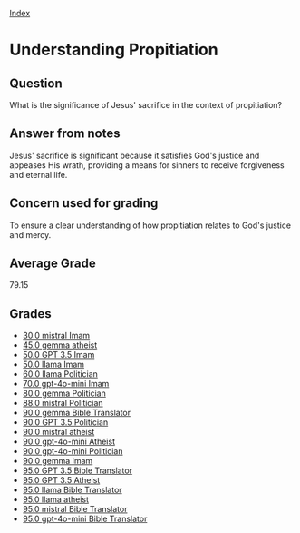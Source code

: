 
[Index](../index.md)
# Understanding Propitiation
## Question
What is the significance of Jesus' sacrifice in the context of propitiation?

## Answer from notes
Jesus' sacrifice is significant because it satisfies God's justice and appeases His wrath, providing a means for sinners to receive forgiveness and eternal life.

## Concern used for grading
To ensure a clear understanding of how propitiation relates to God's justice and mercy.

## Average Grade
79.15

## Grades
 * [30.0 mistral Imam](../answers/mistral_Imam/Understanding_Propitiation.md)
 * [45.0 gemma atheist](../answers/gemma_atheist/Understanding_Propitiation.md)
 * [50.0 GPT 3.5 Imam](../answers/GPT_3.5_Imam/Understanding_Propitiation.md)
 * [50.0 llama Imam](../answers/llama_Imam/Understanding_Propitiation.md)
 * [60.0 llama Politician](../answers/llama_Politician/Understanding_Propitiation.md)
 * [70.0 gpt-4o-mini Imam](../answers/gpt-4o-mini_Imam/Understanding_Propitiation.md)
 * [80.0 gemma Politician](../answers/gemma_Politician/Understanding_Propitiation.md)
 * [88.0 mistral Politician](../answers/mistral_Politician/Understanding_Propitiation.md)
 * [90.0 gemma Bible Translator](../answers/gemma_Bible_Translator/Understanding_Propitiation.md)
 * [90.0 GPT 3.5 Politician](../answers/GPT_3.5_Politician/Understanding_Propitiation.md)
 * [90.0 mistral atheist](../answers/mistral_atheist/Understanding_Propitiation.md)
 * [90.0 gpt-4o-mini Atheist](../answers/gpt-4o-mini_Atheist/Understanding_Propitiation.md)
 * [90.0 gpt-4o-mini Politician](../answers/gpt-4o-mini_Politician/Understanding_Propitiation.md)
 * [90.0 gemma Imam](../answers/gemma_Imam/Understanding_Propitiation.md)
 * [95.0 GPT 3.5 Bible Translator](../answers/GPT_3.5_Bible_Translator/Understanding_Propitiation.md)
 * [95.0 GPT 3.5 Atheist](../answers/GPT_3.5_Atheist/Understanding_Propitiation.md)
 * [95.0 llama Bible Translator](../answers/llama_Bible_Translator/Understanding_Propitiation.md)
 * [95.0 llama atheist](../answers/llama_atheist/Understanding_Propitiation.md)
 * [95.0 mistral Bible Translator](../answers/mistral_Bible_Translator/Understanding_Propitiation.md)
 * [95.0 gpt-4o-mini Bible Translator](../answers/gpt-4o-mini_Bible_Translator/Understanding_Propitiation.md)
